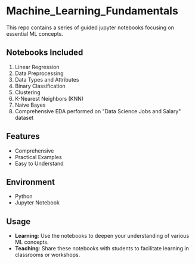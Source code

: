 # Machine_Learning_Fundamentals
This repo contains a series of guided jupyter notebooks focusing on essential ML concepts.

## Notebooks Included
1. Linear Regression
2. Data Preprocessing
3. Data Types and Attributes
4. Binary Classification
5. Clustering
6. K-Nearest Neighbors (KNN)
7. Naive Bayes
8. Comprehensive EDA performed on "Data Science Jobs and Salary" dataset

## Features

- Comprehensive
- Practical Examples
- Easy to Understand

## Environment

- Python
- Jupyter Notebook

## Usage

- **Learning**: Use the notebooks to deepen your understanding of various ML concepts.
- **Teaching**: Share these notebooks with students to facilitate learning in classrooms or workshops.
